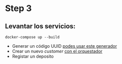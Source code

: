 # Step 3

## Levantar los servicios:

```docker-compose up --build```
- Generar un código UUID [podes usar este generador](https://www.uuidgenerator.net/)
- Crear un nuevo *customer* [con el orquestador](http://localhost/docs)
- Registar un deposito
